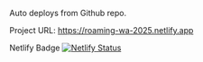 
Auto deploys from Github repo.

Project URL:
https://roaming-wa-2025.netlify.app







Netlify Badge
[![Netlify Status](https://api.netlify.com/api/v1/badges/e50c96f4-ca19-4bdc-95b2-735057392615/deploy-status)](https://app.netlify.com/projects/roaming-wa-2025/deploys)

